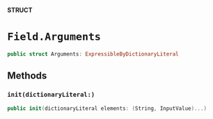 **STRUCT**

# `Field.Arguments`

```swift
public struct Arguments: ExpressibleByDictionaryLiteral
```

## Methods
### `init(dictionaryLiteral:)`

```swift
public init(dictionaryLiteral elements: (String, InputValue)...)
```
